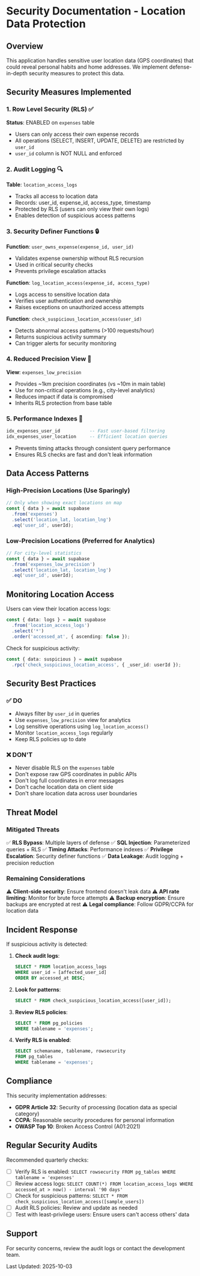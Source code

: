 # Security Documentation - Location Data Protection

## Overview
This application handles sensitive user location data (GPS coordinates) that could reveal personal habits and home addresses. We implement defense-in-depth security measures to protect this data.

## Security Measures Implemented

### 1. Row Level Security (RLS) ✅
**Status**: ENABLED on `expenses` table
- Users can only access their own expense records
- All operations (SELECT, INSERT, UPDATE, DELETE) are restricted by `user_id`
- `user_id` column is NOT NULL and enforced

### 2. Audit Logging 🔍
**Table**: `location_access_logs`
- Tracks all access to location data
- Records: user_id, expense_id, access_type, timestamp
- Protected by RLS (users can only view their own logs)
- Enables detection of suspicious access patterns

### 3. Security Definer Functions 🔒
**Function**: `user_owns_expense(expense_id, user_id)`
- Validates expense ownership without RLS recursion
- Used in critical security checks
- Prevents privilege escalation attacks

**Function**: `log_location_access(expense_id, access_type)`
- Logs access to sensitive location data
- Verifies user authentication and ownership
- Raises exceptions on unauthorized access attempts

**Function**: `check_suspicious_location_access(user_id)`
- Detects abnormal access patterns (>100 requests/hour)
- Returns suspicious activity summary
- Can trigger alerts for security monitoring

### 4. Reduced Precision View 📍
**View**: `expenses_low_precision`
- Provides ~1km precision coordinates (vs ~10m in main table)
- Use for non-critical operations (e.g., city-level analytics)
- Reduces impact if data is compromised
- Inherits RLS protection from base table

### 5. Performance Indexes 🚀
```sql
idx_expenses_user_id           -- Fast user-based filtering
idx_expenses_user_location     -- Efficient location queries
```
- Prevents timing attacks through consistent query performance
- Ensures RLS checks are fast and don't leak information

## Data Access Patterns

### High-Precision Locations (Use Sparingly)
```typescript
// Only when showing exact locations on map
const { data } = await supabase
  .from('expenses')
  .select('location_lat, location_lng')
  .eq('user_id', userId);
```

### Low-Precision Locations (Preferred for Analytics)
```typescript
// For city-level statistics
const { data } = await supabase
  .from('expenses_low_precision')
  .select('location_lat, location_lng')
  .eq('user_id', userId);
```

## Monitoring Location Access

Users can view their location access logs:
```typescript
const { data: logs } = await supabase
  .from('location_access_logs')
  .select('*')
  .order('accessed_at', { ascending: false });
```

Check for suspicious activity:
```typescript
const { data: suspicious } = await supabase
  .rpc('check_suspicious_location_access', { _user_id: userId });
```

## Security Best Practices

### ✅ DO
- Always filter by `user_id` in queries
- Use `expenses_low_precision` view for analytics
- Log sensitive operations using `log_location_access()`
- Monitor `location_access_logs` regularly
- Keep RLS policies up to date

### ❌ DON'T
- Never disable RLS on the `expenses` table
- Don't expose raw GPS coordinates in public APIs
- Don't log full coordinates in error messages
- Don't cache location data on client side
- Don't share location data across user boundaries

## Threat Model

### Mitigated Threats
✅ **RLS Bypass**: Multiple layers of defense
✅ **SQL Injection**: Parameterized queries + RLS
✅ **Timing Attacks**: Performance indexes
✅ **Privilege Escalation**: Security definer functions
✅ **Data Leakage**: Audit logging + precision reduction

### Remaining Considerations
⚠️ **Client-side security**: Ensure frontend doesn't leak data
⚠️ **API rate limiting**: Monitor for brute force attempts
⚠️ **Backup encryption**: Ensure backups are encrypted at rest
⚠️ **Legal compliance**: Follow GDPR/CCPA for location data

## Incident Response

If suspicious activity is detected:

1. **Check audit logs**:
   ```sql
   SELECT * FROM location_access_logs 
   WHERE user_id = [affected_user_id]
   ORDER BY accessed_at DESC;
   ```

2. **Look for patterns**:
   ```sql
   SELECT * FROM check_suspicious_location_access([user_id]);
   ```

3. **Review RLS policies**:
   ```sql
   SELECT * FROM pg_policies 
   WHERE tablename = 'expenses';
   ```

4. **Verify RLS is enabled**:
   ```sql
   SELECT schemaname, tablename, rowsecurity 
   FROM pg_tables 
   WHERE tablename = 'expenses';
   ```

## Compliance

This security implementation addresses:
- **GDPR Article 32**: Security of processing (location data as special category)
- **CCPA**: Reasonable security procedures for personal information
- **OWASP Top 10**: Broken Access Control (A01:2021)

## Regular Security Audits

Recommended quarterly checks:
- [ ] Verify RLS is enabled: `SELECT rowsecurity FROM pg_tables WHERE tablename = 'expenses'`
- [ ] Review access logs: `SELECT COUNT(*) FROM location_access_logs WHERE accessed_at > now() - interval '90 days'`
- [ ] Check for suspicious patterns: `SELECT * FROM check_suspicious_location_access([sample_users])`
- [ ] Audit RLS policies: Review and update as needed
- [ ] Test with least-privilege users: Ensure users can't access others' data

## Support

For security concerns, review the audit logs or contact the development team.

Last Updated: 2025-10-03
